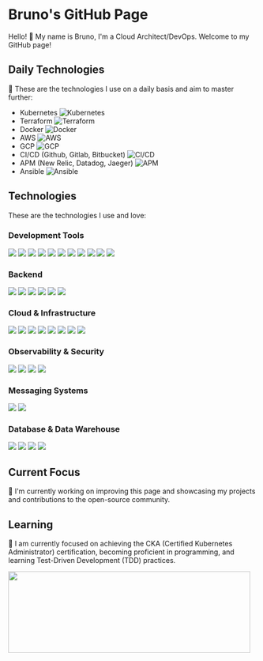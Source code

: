 # Bruno's GitHub Page

Hello! 👋 My name is Bruno, I'm a Cloud Architect/DevOps. Welcome to my GitHub page!

## Daily Technologies

🌱 These are the technologies I use on a daily basis and aim to master further:

- Kubernetes ![Kubernetes](https://img.shields.io/badge/-Kubernetes-326CE5?style=flat-square&logo=kubernetes&logoColor=white)
- Terraform ![Terraform](https://img.shields.io/badge/-Terraform-623CE4?style=flat-square&logo=terraform&logoColor=white)
- Docker ![Docker](https://img.shields.io/badge/-Docker-2496ED?style=flat-square&logo=docker&logoColor=white)
- AWS ![AWS](https://img.shields.io/badge/-Amazon%20AWS-232F3E?style=flat-square&logo=amazon-aws&logoColor=white)
- GCP ![GCP](https://img.shields.io/badge/-Google%20Cloud-4285F4?style=flat-square&logo=google-cloud&logoColor=white)
- CI/CD (Github, Gitlab, Bitbucket) ![CI/CD](https://img.shields.io/badge/-CI%2FCD-000000?style=flat-square)
- APM (New Relic, Datadog, Jaeger) ![APM](https://img.shields.io/badge/-APM-FF5733?style=flat-square)
- Ansible ![Ansible](https://img.shields.io/badge/-Ansible-EE0000?style=flat-square&logo=ansible&logoColor=white)

## Technologies

These are the technologies I use and love:

### Development Tools
<p align="left">
  <img src="https://img.shields.io/badge/-Visual%20Studio%20Code-23A9F2?style=flat-square&logo=Visual%20Studio%20Code&logoColor=white"/>
  <img src="https://img.shields.io/badge/-GitHub-181717?style=flat-square&logo=GitHub&logoColor=white"/>
  <img src="https://img.shields.io/badge/-Git-F44D27?style=flat-square&logo=Git&logoColor=white"/>
  <img src="https://img.shields.io/badge/-NPM-CB3837?style=flat-square&logo=NPM&logoColor=white"/>
  <img src="https://img.shields.io/badge/-Slack-E01563?style=flat-square&logo=Slack&logoColor=white"/>
  <img src="https://img.shields.io/badge/-Trello-0079BF?style=flat-square&logo=Trello&logoColor=white"/>
  <img src="https://img.shields.io/badge/-Sketch-FA6400?style=flat-square&logo=Sketch&logoColor=white"/>
  <img src="https://img.shields.io/badge/-Thunder%20Client-5849BE?style=flat-square&logo=Thunder%20Client&logoColor=white"/>
  <img src="https://img.shields.io/badge/-Miro-000000?style=flat-square&logo=Miro&logoColor=white"/>
  <img src="https://img.shields.io/badge/-Notion-000000?style=flat-square&logo=Notion&logoColor=white"/>
  <img src="https://img.shields.io/badge/-Jira-0052CC?style=flat-square&logo=Jira&logoColor=white"/>
</p>

### Backend
<p align="left">
  <img src="https://img.shields.io/badge/-FastAPI-009688?style=flat-square&logo=FastAPI&logoColor=white"/>
  <img src="https://img.shields.io/badge/-Go-00ADD8?style=flat-square&logo=Go&logoColor=white"/>
  <img src="https://img.shields.io/badge/-PHP-777BB4?style=flat-square&logo=php&logoColor=white"/>
  <img src="https://img.shields.io/badge/-Rust-000000?style=flat-square&logo=rust&logoColor=white"/>
  <img src="https://img.shields.io/badge/-Python-3776AB?style=flat-square&logo=python&logoColor=white"/>
  <img src="https://img.shields.io/badge/-Node.js-339933?style=flat-square&logo=node.js&logoColor=white"/>
</p>

### Cloud & Infrastructure
<p align="left">
  <img src="https://img.shields.io/badge/-AWS-232F3E?style=flat-square&logo=amazon-aws&logoColor=white"/>
  <img src="https://img.shields.io/badge/-GCP-4285F4?style=flat-square&logo=google-cloud&logoColor=white"/>
  <img src="https://img.shields.io/badge/-Terraform-623CE4?style=flat-square&logo=terraform&logoColor=white"/>
  <img src="https://img.shields.io/badge/-OpenTofu-FF5733?style=flat-square"/> 
  <img src="https://img.shields.io/badge/-Kubernetes-326CE5?style=flat-square&logo=kubernetes&logoColor=white"/>
  <img src="https://img.shields.io/badge/-Nginx-009639?style=flat-square&logo=nginx&logoColor=white"/>
  <img src="https://img.shields.io/badge/-Rancher-0075A8?style=flat-square&logo=rancher&logoColor=white"/>
  <img src="https://img.shields.io/badge/-API%20Gateway-2C2C2C?style=flat-square"/>
</p>

### Observability & Security
<p align="left">
  <img src="https://img.shields.io/badge/-eBPF-4E8EE9?style=flat-square"/>
  <img src="https://img.shields.io/badge/-Istio-466BB0?style=flat-square&logo=Istio&logoColor=white"/>
  <img src="https://img.shields.io/badge/-Vault-000000?style=flat-square&logo=HashiCorp&logoColor=white"/>
  <img src="https://img.shields.io/badge/-Kyverno-326CE5?style=flat-square"/>
</p>

### Messaging Systems
<p align="left">
  <img src="https://img.shields.io/badge/-Kafka-231F20?style=flat-square&logo=Apache%20Kafka&logoColor=white"/>
  <img src="https://img.shields.io/badge/-RabbitMQ-FF6600?style=flat-square&logo=RabbitMQ&logoColor=white"/>
</p>

### Database & Data Warehouse
<p align="left">
  <img src="https://img.shields.io/badge/-MySQL-F29111?style=flat-square&logo=MySQL&logoColor=white"/>
  <img src="https://img.shields.io/badge/-Redshift-FF5733?style=flat-square"/>
  <img src="https://img.shields.io/badge/-PostgreSQL-336791?style=flat-square&logo=postgresql&logoColor=white"/>
  <img src="https://img.shields.io/badge/-MongoDB-47A248?style=flat-square&logo=mongodb&logoColor=white"/>
</p>

## Current Focus

 🚧 I'm currently working on improving this page and showcasing my projects and contributions to the open-source community.

## Learning

🌱 I am currently focused on achieving the CKA (Certified Kubernetes Administrator) certification, becoming proficient in programming, and learning Test-Driven Development (TDD) practices.

<p align="left">
  <img align="left" width="490" height="165" src="https://github-readme-stats.vercel.app/api?username=brnnnxd&show_icons=true&theme=dracula"/>
</p>
